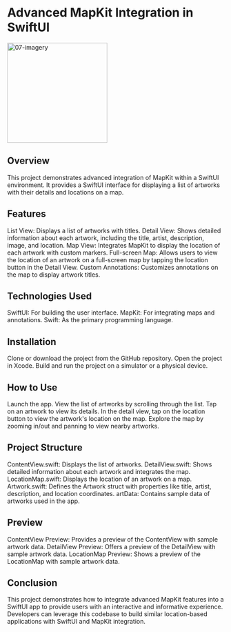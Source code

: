# Advanced MapKit Integration in SwiftUI


<img width="232" alt="07-imagery" src="https://github.com/sanakghosh/MapKit-in-SwiftUI/assets/68545769/2d0e1c96-08ef-4402-a91b-aa3bd533bea3">

## Overview
This project demonstrates advanced integration of MapKit within a SwiftUI environment. It provides a SwiftUI interface for displaying a list of artworks with their details and locations on a map.

## Features
List View: Displays a list of artworks with titles.
Detail View: Shows detailed information about each artwork, including the title, artist, description, image, and location.
Map View: Integrates MapKit to display the location of each artwork with custom markers.
Full-screen Map: Allows users to view the location of an artwork on a full-screen map by tapping the location button in the Detail View.
Custom Annotations: Customizes annotations on the map to display artwork titles.

## Technologies Used
SwiftUI: For building the user interface.
MapKit: For integrating maps and annotations.
Swift: As the primary programming language.

## Installation
Clone or download the project from the GitHub repository.
Open the project in Xcode.
Build and run the project on a simulator or a physical device.

## How to Use
Launch the app.
View the list of artworks by scrolling through the list.
Tap on an artwork to view its details.
In the detail view, tap on the location button to view the artwork's location on the map.
Explore the map by zooming in/out and panning to view nearby artworks.

## Project Structure
ContentView.swift: Displays the list of artworks.
DetailView.swift: Shows detailed information about each artwork and integrates the map.
LocationMap.swift: Displays the location of an artwork on a map.
Artwork.swift: Defines the Artwork struct with properties like title, artist, description, and location coordinates.
artData: Contains sample data of artworks used in the app.

## Preview
ContentView Preview: Provides a preview of the ContentView with sample artwork data.
DetailView Preview: Offers a preview of the DetailView with sample artwork data.
LocationMap Preview: Shows a preview of the LocationMap with sample artwork data.

## Conclusion
This project demonstrates how to integrate advanced MapKit features into a SwiftUI app to provide users with an interactive and informative experience. Developers can leverage this codebase to build similar location-based applications with SwiftUI and MapKit integration.
